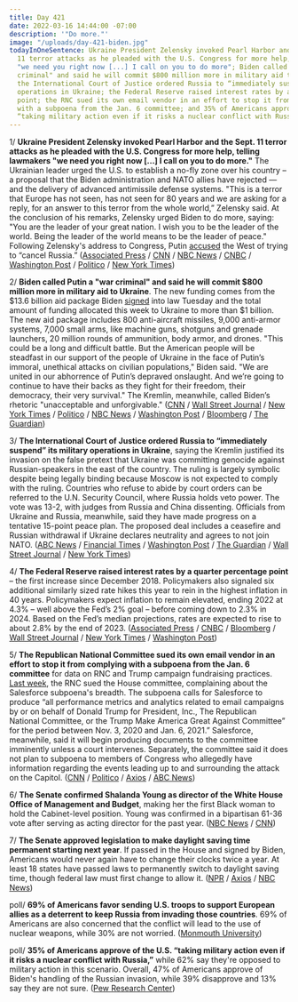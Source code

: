 ```yaml
---
title: Day 421
date: 2022-03-16 14:44:00 -07:00
description: '"Do more."'
image: "/uploads/day-421-biden.jpg"
todayInOneSentence: Ukraine President Zelensky invoked Pearl Harbor and the Sept.
  11 terror attacks as he pleaded with the U.S. Congress for more help, telling lawmakers
  "we need you right now [...] I call on you to do more"; Biden called Putin a "war
  criminal" and said he will commit $800 million more in military aid to Ukraine;
  the International Court of Justice ordered Russia to “immediately suspend” its military
  operations in Ukraine; the Federal Reserve raised interest rates by a quarter percentage
  point; the RNC sued its own email vendor in an effort to stop it from complying
  with a subpoena from the Jan. 6 committee; and 35% of Americans approve of the U.S.
  “taking military action even if it risks a nuclear conflict with Russia.”
---
```


1/ **Ukraine President Zelensky invoked Pearl Harbor and the Sept. 11 terror attacks as he pleaded with the U.S. Congress for more help, telling lawmakers "we need you right now \[...\] I call on you to do more."** The Ukrainian leader urged the U.S. to establish a no-fly zone over his country – a proposal that the Biden administration and NATO allies have rejected — and the delivery of advanced antimissile defense systems. "This is a terror that Europe has not seen, has not seen for 80 years and we are asking for a reply, for an answer to this terror from the whole world,” Zelensky said. At the conclusion of his remarks, Zelensky urged Biden to do more, saying: "You are the leader of your great nation. I wish you to be the leader of the world. Being the leader of the world means to be the leader of peace." Following Zelensky's address to Congress, Putin [accused](https://www.washingtonpost.com/world/2022/03/16/russia-ukraine-war-news-zelensky-live-updates/#link-COS6XRTLWRH4ZOMBTX2REEGQVE) the West of trying to “cancel Russia.” ([Associated Press](https://apnews.com/article/russia-ukraine-europe-winston-churchill-congress-af1578f966e3e8feda02659740c8fba1) / [CNN](https://www.cnn.com/2022/03/16/politics/zelensky-ukraine-speech-to-congress/index.html) / [NBC News](https://www.nbcnews.com/politics/congress/zelenskyy-expected-press-us-military-support-address-congress-rcna20088) / [CNBC](https://www.cnbc.com/2022/03/16/ukraine-president-zelenskyy-makes-speech-to-congress-on-russia-war.html) / [Washington Post](https://www.washingtonpost.com/politics/2022/03/15/zelensky-joint-session-congress-biden/) / [Politico](https://www.politico.com/news/2022/03/16/zelenskyy-congress-ukraine-russia-00017548) / [New York Times](https://www.nytimes.com/live/2022/03/16/world/ukraine-russia-war/here-are-the-latest-developments-in-ukraine))

2/ **Biden called Putin a "war criminal" and said he will commit $800 million more in military aid to Ukraine**. The new funding comes from the $13.6 billion aid package Biden [signed](https://whatthefuckjusthappenedtoday.com/2022/03/15/day-420/#2-biden-signed-a-1-5-trillion-govern) into law Tuesday and the total amount of funding allocated this week to Ukraine to more than $1 billion. The new aid package includes 800 anti-aircraft missiles, 9,000 anti-armor systems, 7,000 small arms, like machine guns, shotguns and grenade launchers, 20 million rounds of ammunition, body armor, and drones. "This could be a long and difficult battle. But the American people will be steadfast in our support of the people of Ukraine in the face of Putin’s immoral, unethical attacks on civilian populations," Biden said. "We are united in our abhorrence of Putin’s depraved onslaught. And we’re going to continue to have their backs as they fight for their freedom, their democracy, their very survival." The Kremlin, meanwhile, called Biden’s rhetoric "unacceptable and unforgivable." ([CNN](https://www.cnn.com/2022/03/16/politics/biden-calls-putin-a-war-criminal/index.html) / [Wall Street Journal](https://www.wsj.com/articles/biden-to-announce-1-billion-in-new-military-aid-to-ukraine-wednesday-11647384130?mod=djemalertNEWS) / [New York Times](https://www.nytimes.com/2022/03/16/us/politics/biden-military-aid-ukraine.html) / [Politico](https://www.politico.com/news/2022/03/16/zelenskyy-recalls-pearl-harbor-9-11-in-plea-for-u-s-aid-00017698) / [NBC News](https://www.nbcnews.com/politics/white-house/biden-commit-new-military-aid-ukraine-zelenskyy-plea-us-support-rcna20257) / [Washington Post](https://www.washingtonpost.com/world/2022/03/16/russia-ukraine-war-news-zelensky-live-updates/) / [Bloomberg](https://www.bloomberg.com/news/articles/2022-03-16/biden-to-detail-ukraine-aid-after-direct-appeal-from-zelenskiy?srnd=premium&sref=MIBMEEoj) / [The Guardian](https://www.theguardian.com/us-news/live/2022/mar/16/zelenskiy-congress-address-ukraine-russia-invasion-joe-biden-live-updates?page=with:block-623235d78f081efd3276d3da-pinned#block-623235d78f081efd3276d3da-pinned))

3/ **The International Court of Justice ordered Russia to “immediately suspend” its military operations in Ukraine**, saying the Kremlin justified its invasion on the false pretext that Ukraine was committing genocide against Russian-speakers in the east of the country. The ruling is largely symbolic despite being legally binding because Moscow is not expected to comply with the ruling. Countries who refuse to abide by court orders can be referred to the U.N. Security Council, where Russia holds veto power. The vote was 13-2, with judges from Russia and China dissenting. Officials from Ukraine and Russia, meanwhile, said they have made progress on a tentative 15-point peace plan. The proposed deal includes a ceasefire and Russian withdrawal if Ukraine declares neutrality and agrees to not join NATO. ([ABC News](https://abcnews.go.com/International/wireStory/court-rule-bid-order-russia-halt-invasion-83473818) / [Financial Times](https://www.ft.com/content/7b341e46-d375-4817-be67-802b7fa77ef1) / [Washington Post](https://www.washingtonpost.com/world/2022/03/16/peace-talks-russia-ukraine-lavrov-zelensky/) / [The Guardian](https://www.theguardian.com/world/2022/mar/16/un-international-court-of-justice-orders-russia-to-halt-invasion-of-ukraine) / [Wall Street Journal](https://www.wsj.com/articles/world-court-orders-russia-to-suspend-military-action-in-ukraine-11647446788) / [New York Times](https://www.nytimes.com/live/2022/03/16/world/ukraine-russia-war/uns-highest-court-orders-russia-to-suspend-military-action-in-ukraine))

4/ **The Federal Reserve raised interest rates by a quarter percentage point** – the first increase since December 2018. Policymakers also signaled six additional similarly sized rate hikes this year to rein in the highest inflation in 40 years. Policymakers expect inflation to remain elevated, ending 2022 at 4.3% – well above the Fed’s 2% goal – before coming down to 2.3% in 2024. Based on the Fed’s median projections, rates are expected to rise to about 2.8% by the end of 2023. ([Associated Press](https://apnews.com/article/federal-reserve-inflation-interest-rates-e017951eba9229353ab3166be075d82d) / [CNBC](https://www.cnbc.com/2022/03/16/federal-reserve-meeting.html) / [Bloomberg](https://www.bloomberg.com/news/articles/2022-03-16/fed-lifts-rates-a-quarter-point-in-opening-bid-to-curb-inflation?sref=MIBMEEoj) / [Wall Street Journal](https://www.wsj.com/articles/fed-raises-interest-rates-for-first-time-since-2018-11647453603) / [New York Times](https://www.nytimes.com/live/2022/03/16/business/fed-meeting-interest-rates) / [Washington Post](https://www.washingtonpost.com/us-policy/2022/03/16/fed-rate-hike/))

5/ **The Republican National Committee sued its own email vendor in an effort to stop it from complying with a subpoena from the Jan. 6 committee** for data on RNC and Trump campaign fundraising practices. [Last week](https://whatthefuckjusthappenedtoday.com/2022/03/10/day-415/#6-the-republican-national-committee), the RNC sued the House committee, complaining about the Salesforce subpoena's breadth. The subpoena calls for Salesforce to produce “all performance metrics and analytics related to email campaigns by or on behalf of Donald Trump for President, Inc., The Republican National Committee, or the Trump Make America Great Against Committee” for the period between Nov. 3, 2020 and Jan. 6, 2021.” Salesforce, meanwhile, said it will begin producing documents to the committee imminently unless a court intervenes. Separately, the committee said it does not plan to subpoena to members of Congress who allegedly have information regarding the events leading up to and surrounding the attack on the Capitol. ([CNN](https://www.cnn.com/2022/03/15/politics/rnc-house-select-committee-email-communications/index.html) / [Politico](https://www.politico.com/news/2022/03/15/salesforce-to-provide-rnc-records-january-6-00017623) / [Axios](https://www.axios.com/rnc-sues-salesforce-to-block-jan-6-committee-data-dump-383859ea-b24a-403f-88ad-f204cbac169c.html) / [ABC News](https://abcnews.go.com/US/jan-committee-planning-subpoena-members-congress-sources/story?id=83463713))

6/ **The Senate confirmed Shalanda Young as director of the White House Office of Management and Budget**, making her the first Black woman to hold the Cabinet-level position. Young was confirmed in a bipartisan 61-36 vote after serving as acting director for the past year. ([NBC News](https://www.nbcnews.com/politics/congress/senate-vote-makes-shalanda-young-first-black-woman-lead-white-house-bu-rcna20191) / [CNN](https://www.cnn.com/2022/03/15/politics/shalanda-young-confirmed-omb-director-senate-vote/index.html))

7/ **The Senate approved legislation to make daylight saving time permanent starting next year**. If passed in the House and signed by Biden, Americans would never again have to change their clocks twice a year. At least 18 states have passed laws to permanently switch to daylight saving time, though federal law must first change to allow it. ([NPR](https://www.npr.org/2022/03/15/1086773840/daylight-saving-time-permanent-senate) / [Axios](https://www.axios.com/daylight-saving-time-bill-senate-e391d97a-1a88-40eb-a42f-f8eb30f32136.html) / [NBC News](https://www.nbcnews.com/politics/congress/senate-passes-bill-making-daylight-saving-time-permanent-rcna20158))

poll/ **69% of Americans favor sending U.S. troops to support European allies as a deterrent to keep Russia from invading those countries**. 69% of Americans are also concerned that the conflict will lead to the use of nuclear weapons, while 30% are not worried. ([Monmouth University](https://www.monmouth.edu/polling-institute/reports/monmouthpoll_us_031622/))

poll/ **35% of Americans approve of the U.S. “taking military action even if it risks a nuclear conflict with Russia,”** while 62% say they're opposed to military action in this scenario. Overall, 47% of Americans approve of Biden's handling of the Russian invasion, while 39% disapprove and 13% say they are not sure.  ([Pew Research Center](https://www.pewresearch.org/politics/2022/03/15/public-expresses-mixed-views-of-u-s-response-to-russias-invasion-of-ukraine/))